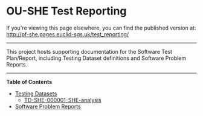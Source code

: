 # OU-SHE Test Reporting

If you're viewing this page elsewhere, you can find the published version at:
http://pf-she.pages.euclid-sgs.uk/test_reporting/

---

This project hosts supporting documentation for the Software Test Plan/Report,
including Testing Dataset definitions and Software Problem Reports.

---

**Table of Contents**

* [Testing Datasets](Testing_Datasets)
  * [TD-SHE-000001-SHE-analysis](TD-SHE-000001-SHE-analysis)
* [Software Problem Reports](Software_Problem_Reports)


